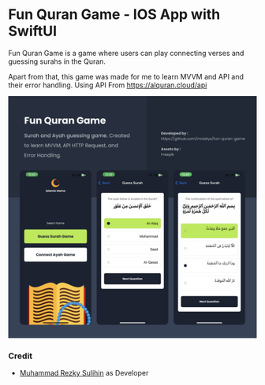 # Fun Quran Game - IOS App with SwiftUI
Fun Quran Game is a game where users can play connecting verses and guessing surahs in the Quran.

Apart from that, this game was made for me to learn MVVM and API and their error handling. Using API From https://alquran.cloud/api

<img src="https://github.com/mrezkys/fun-quran-game/blob/main/FunQuranGame/shots.jpg" width="auto" height="auto" >


### Credit
- [Muhammad Rezky Sulihin](https://www.linkedin.com/in/mrezkys/) as Developer 
